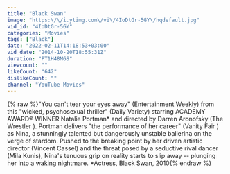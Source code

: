 ```yaml
---
title: "Black Swan"
image: "https:\/\/i.ytimg.com\/vi\/4IoDtGr-5GY\/hqdefault.jpg"
vid_id: "4IoDtGr-5GY"
categories: "Movies"
tags: ["Black"]
date: "2022-02-11T14:18:53+03:00"
vid_date: "2014-10-20T18:55:31Z"
duration: "PT1H48M6S"
viewcount: ""
likeCount: "642"
dislikeCount: ""
channel: "YouTube Movies"
---
```

{% raw %}&quot;You can't tear your eyes away&quot; (Entertainment Weekly) from this &quot;wicked, psychosexual thriller&quot; (Daily Variety) starring ACADEMY AWARD® WINNER Natalie Portman* and directed by Darren Aronofsky (The Wrestler ). Portman delivers &quot;the performance of her career&quot; (Vanity Fair ) as Nina, a stunningly talented but dangerously unstable ballerina on the verge of stardom. Pushed to the breaking point by her driven artistic director (Vincent Cassel) and the threat posed by a seductive rival dancer (Mila Kunis), Nina's tenuous grip on reality starts to slip away -- plunging her into a waking nightmare. *Actress, Black Swan, 2010{% endraw %}
